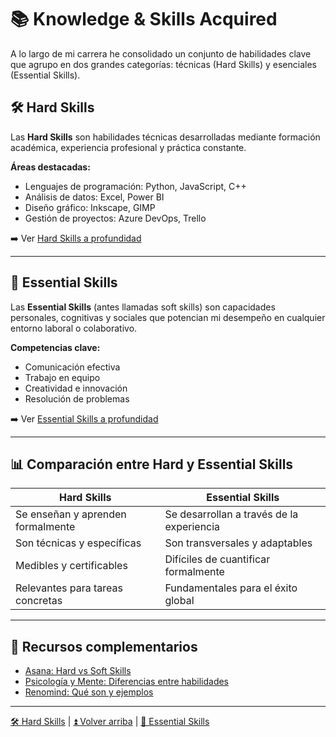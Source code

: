 # 📚 Knowledge & Skills Acquired

A lo largo de mi carrera he consolidado un conjunto de habilidades clave que agrupo en dos grandes categorías: técnicas (Hard Skills) y esenciales (Essential Skills).

## 🛠️ Hard Skills

Las **Hard Skills** son habilidades técnicas desarrolladas mediante formación académica, experiencia profesional y práctica constante.

**Áreas destacadas:**

- Lenguajes de programación: Python, JavaScript, C++
- Análisis de datos: Excel, Power BI
- Diseño gráfico: Inkscape, GIMP
- Gestión de proyectos: Azure DevOps, Trello

➡️ Ver [Hard Skills a profundidad][hardSkills]

---

## 🧠 Essential Skills

Las **Essential Skills** (antes llamadas soft skills) son capacidades personales, cognitivas y sociales que potencian mi desempeño en cualquier entorno laboral o colaborativo.

**Competencias clave:**

- Comunicación efectiva
- Trabajo en equipo
- Creatividad e innovación
- Resolución de problemas

➡️ Ver [Essential Skills a profundidad][essentialSkills]

---

## 📊 Comparación entre Hard y Essential Skills

| Hard Skills                       | Essential Skills                          |
| --------------------------------- | ----------------------------------------- |
| Se enseñan y aprenden formalmente | Se desarrollan a través de la experiencia |
| Son técnicas y específicas        | Son transversales y adaptables            |
| Medibles y certificables          | Difíciles de cuantificar formalmente      |
| Relevantes para tareas concretas  | Fundamentales para el éxito global        |

---

## 🔗 Recursos complementarios

- [Asana: Hard vs Soft Skills](https://asana.com/es/resources/hard-skills-vs-soft-skills)
- [Psicología y Mente: Diferencias entre habilidades](https://psicologiaymente.com/organizaciones/diferencias-soft-skills-hard-skills)
- [Renomind: Qué son y ejemplos](https://www.renomind.com/es/hard-skills-y-soft-skills-que-son/)

---

[🛠️ Hard Skills][hardSkills] | [⏫ Volver arriba](README.md) | [🧠 Essential Skills][essentialSkills]

[hardSkills]: ./hard/README.md
[essentialSkills]: ./essential/README.md

<!-- TODO: Donde debería posicionar conceptos como:
- La Navaja de Okam
- Ley de pareto
- principio de incertidumbre
- Teoría de la genialidad
- Paradoja de la eficiencia
-->
